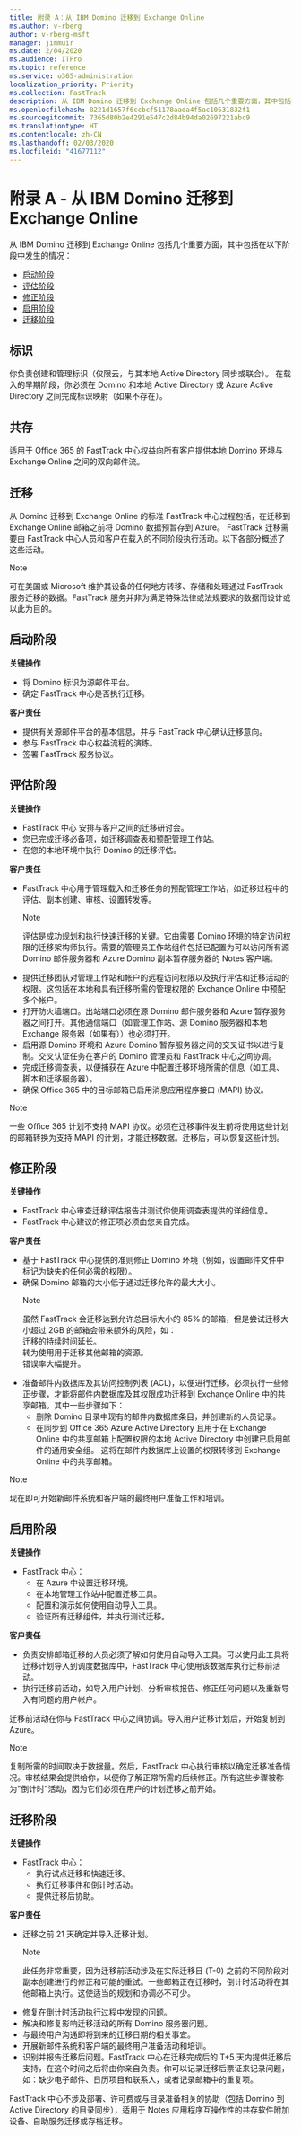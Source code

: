 ```yaml
---
title: 附录 A：从 IBM Domino 迁移到 Exchange Online
ms.author: v-rberg
author: v-rberg-msft
manager: jimmuir
ms.date: 2/04/2020
ms.audience: ITPro
ms.topic: reference
ms.service: o365-administration
localization_priority: Priority
ms.collection: FastTrack
description: 从 IBM Domino 迁移到 Exchange Online 包括几个重要方面，其中包括在以下阶段中发生的情况：
ms.openlocfilehash: 8221d1657f6ccbcf51178aada4f5ac10531832f1
ms.sourcegitcommit: 7365d80b2e4291e547c2d84b94da02697221abc9
ms.translationtype: HT
ms.contentlocale: zh-CN
ms.lasthandoff: 02/03/2020
ms.locfileid: "41677112"
---
```

# <a name="appendix-a---migration-from-ibm-domino-to-exchange-online"></a>附录 A - 从 IBM Domino 迁移到 Exchange Online

从 IBM Domino 迁移到 Exchange Online 包括几个重要方面，其中包括在以下阶段中发生的情况： 
- [启动阶段](#initiate-phase)   
- [评估阶段](#assess-phase)
- [修正阶段](#remediate-phase)  
- [启用阶段](#enable-phase)  
- [迁移阶段](#migrate-phase)
    
## <a name="identities"></a>标识

你负责创建和管理标识（仅限云，与其本地 Active Directory 同步或联合）。 在载入的早期阶段，你必须在 Domino 和本地 Active Directory 或 Azure Active Directory 之间完成标识映射（如果不存在）。
  
## <a name="coexistence"></a>共存

适用于 Office 365 的 FastTrack 中心权益向所有客户提供本地 Domino 环境与 Exchange Online 之间的双向邮件流。
  
## <a name="migration"></a>迁移

从 Domino 迁移到 Exchange Online 的标准 FastTrack 中心过程包括，在迁移到 Exchange Online 邮箱之前将 Domino 数据预暂存到 Azure。 FastTrack 迁移需要由 FastTrack 中心人员和客户在载入的不同阶段执行活动。以下各部分概述了这些活动。
  
> [!NOTE]
> 可在美国或 Microsoft 维护其设备的任何地方转移、存储和处理通过 FastTrack 服务迁移的数据。FastTrack 服务并非为满足特殊法律或法规要求的数据而设计或以此为目的。 
  
## <a name="initiate-phase"></a>启动阶段

 **关键操作**
  
- 将 Domino 标识为源邮件平台。   
- 确定 FastTrack 中心是否执行迁移。
    
 **客户责任**
  
- 提供有关源邮件平台的基本信息，并与 FastTrack 中心确认迁移意向。 
- 参与 FastTrack 中心权益流程的演练。  
- 签署 FastTrack 服务协议。
    
## <a name="assess-phase"></a>评估阶段

 **关键操作**
  
- FastTrack 中心 安排与客户之间的迁移研讨会。 
- 您已完成迁移必备项，如迁移调查表和预配管理工作站。    
- 在您的本地环境中执行 Domino 的迁移评估。
    
 **客户责任**
  
- FastTrack 中心用于管理载入和迁移任务的预配管理工作站，如迁移过程中的评估、副本创建、审核、设置转发等。
    > [!NOTE]
    > 评估是成功规划和执行快速迁移的关键。它由需要 Domino 环境的特定访问权限的迁移架构师执行。需要的管理员工作站组件包括已配置为可以访问所有源 Domino 邮件服务器和 Azure Domino 副本暂存服务器的 Notes 客户端。 
- 提供迁移团队对管理工作站和帐户的远程访问权限以及执行评估和迁移活动的权限。这包括在本地和具有迁移所需的管理权限的 Exchange Online 中预配多个帐户。    
- 打开防火墙端口。出站端口必须在源 Domino 邮件服务器和 Azure 暂存服务器之间打开。其他通信端口（如管理工作站、源 Domino 服务器和本地 Exchange 服务器（如果有））也必须打开。 
- 启用源 Domino 环境和 Azure Domino 暂存服务器之间的交叉证书以进行复制。交叉认证任务在客户的 Domino 管理员和 FastTrack 中心之间协调。  
- 完成迁移调查表，以便捕获在 Azure 中配置迁移环境所需的信息（如工具、脚本和迁移服务器）。   
- 确保 Office 365 中的目标邮箱已启用消息应用程序接口 (MAPI) 协议。  
> [!NOTE]
> 一些 Office 365 计划不支持 MAPI 协议。必须在迁移事件发生前将使用这些计划的邮箱转换为支持 MAPI 的计划，才能迁移数据。迁移后，可以恢复这些计划。 
  
## <a name="remediate-phase"></a>修正阶段

 **关键操作**
  
- FastTrack 中心审查迁移评估报告并测试你使用调查表提供的详细信息。   
- FastTrack 中心建议的修正项必须由您亲自完成。
    
 **客户责任**
  
- 基于 FastTrack 中心提供的准则修正 Domino 环境（例如，设置邮件文件中标记为缺失的任何必需的权限）。  
- 确保 Domino 邮箱的大小低于通过迁移允许的最大大小。
    > [!NOTE]
    >  虽然 FastTrack 会迁移达到允许总目标大小的 85% 的邮箱，但是尝试迁移大小超过 2GB 的邮箱会带来额外的风险，如：    <br/> 迁移的持续时间延长。    <br/> 转为使用用于迁移其他邮箱的资源。    <br/> 错误率大幅提升。 
- 准备邮件内数据库及其访问控制列表 (ACL)，以便进行迁移。必须执行一些修正步骤，才能将邮件内数据库及其权限成功迁移到 Exchange Online 中的共享邮箱。其中一些步骤如下： 
  - 删除 Domino 目录中现有的邮件内数据库条目，并创建新的人员记录。
  - 在同步到 Office 365 Azure Active Directory 且用于在 Exchange Online 中的共享邮箱上配置权限的本地 Active Directory 中创建已启用邮件的通用安全组。 这将在邮件内数据库上设置的权限转移到 Exchange Online 中的共享邮箱。
    
> [!NOTE]
> 现在即可开始新邮件系统和客户端的最终用户准备工作和培训。 
  
## <a name="enable-phase"></a>启用阶段

 **关键操作**
  
- FastTrack 中心： 
    - 在 Azure 中设置迁移环境。  
    - 在本地管理工作站中配置迁移工具。 
    - 配置和演示如何使用自动导入工具。  
    - 验证所有迁移组件，并执行测试迁移。
    
 **客户责任**
  
- 负责安排邮箱迁移的人员必须了解如何使用自动导入工具。可以使用此工具将迁移计划导入到调度数据库中，FastTrack 中心使用该数据库执行迁移前活动。 
- 执行迁移前活动，如导入用户计划、分析审核报告、修正任何问题以及重新导入有问题的用户帐户。
    
迁移前活动在你与 FastTrack 中心之间协调。导入用户迁移计划后，开始复制到 Azure。 
    
> [!NOTE]
> 复制所需的时间取决于数据量。然后，FastTrack 中心执行审核以确定迁移准备情况。审核结果会提供给你，以便你了解正常所需的后续修正。所有这些步骤被称为"倒计时"活动，因为它们必须在用户的计划迁移之前开始。 
  
## <a name="migrate-phase"></a>迁移阶段

 **关键操作**
  
- FastTrack 中心：
    - 执行试点迁移和快速迁移。  
    - 执行迁移事件和倒计时活动。
    - 提供迁移后协助。
    
 **客户责任**
  
- 迁移之前 21 天确定并导入迁移计划。
    > [!NOTE]
    > 此任务非常重要，因为迁移前活动涉及在实际迁移日 (T-0) 之前的不同阶段对副本创建进行的修正和可能的重试。一些邮箱正在迁移时，倒计时活动将在其他邮箱上执行。这使适当的规划和协调必不可少。 
- 修复在倒计时活动执行过程中发现的问题。
- 解决和修复影响迁移活动的所有 Domino 服务器问题。 
- 与最终用户沟通即将到来的迁移日期的相关事宜。
- 开展新邮件系统和客户端的最终用户准备活动和培训。   
- 识别并报告迁移后问题。FastTrack 中心在迁移完成后的 T+5 天内提供迁移后支持，在这个时间之后将由你亲自负责。你可以记录迁移后票证来记录问题，如：缺少电子邮件、日历项目和联系人，或者记录邮箱中的重复项。
    
FastTrack 中心不涉及部署、许可费或与目录准备相关的协助（包括 Domino 到 Active Directory 的目录同步），适用于 Notes 应用程序互操作性的共存软件附加设备、自助服务迁移或存档迁移。
  

  


